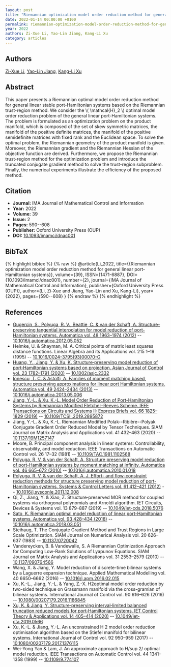 ```yaml
---
layout: post
title: "Riemannian optimization model order reduction method for general linear port-Hamiltonian systems"
date: 2022-01-14 00:00:00 +0100
permalink: riemannian-optimization-model-order-reduction-method-for-general-linear-port-hamiltonian-systems
year: 2022
authors: Zi-Xue Li, Yao-Lin Jiang, Kang-Li Xu
category: articles
---
```

 
## Authors
[Zi-Xue Li](authors/zi_xue_li), [Yao-Lin Jiang](authors/yaolin_jiang), [Kang-Li Xu](authors/kangli_xu)
 
## Abstract
This paper presents a Riemannian optimal model order reduction method for general linear stable port-Hamiltonian systems based on the Riemannian trust-region method. We consider the \\( \mathcal{H}_2 \\) optimal model order reduction problem of the general linear port-Hamiltonian systems. The problem is formulated as an optimization problem on the product manifold, which is composed of the set of skew symmetric matrices, the manifold of the positive definite matrices, the manifold of the positive semidefinite matrices with fixed rank and the Euclidean space. To solve the optimal problem, the Riemannian geometry of the product manifold is given. Moreover, the Riemannian gradient and the Riemannian Hessian of the objective function are derived. Furthermore, we propose the Riemannian trust-region method for the optimization problem and introduce the truncated conjugate gradient method to solve the trust-region subproblem. Finally, the numerical experiments illustrate the efficiency of the proposed method.
 
## Citation
- **Journal:** IMA Journal of Mathematical Control and Information
- **Year:** 2022
- **Volume:** 39
- **Issue:** 2
- **Pages:** 590--608
- **Publisher:** Oxford University Press (OUP)
- **DOI:** [10.1093/imamci/dnac001](https://doi.org/10.1093/imamci/dnac001)
 
## BibTeX
{% highlight bibtex %}
{% raw %}
@article{Li_2022,
  title={{Riemannian optimization model order reduction method for general linear port-Hamiltonian systems}},
  volume={39},
  ISSN={1471-6887},
  DOI={10.1093/imamci/dnac001},
  number={2},
  journal={IMA Journal of Mathematical Control and Information},
  publisher={Oxford University Press (OUP)},
  author={Li, Zi-Xue and Jiang, Yao-Lin and Xu, Kang-Li},
  year={2022},
  pages={590--608}
}
{% endraw %}
{% endhighlight %}
 
## References
- [Gugercin, S., Polyuga, R. V., Beattie, C. & van der Schaft, A. Structure-preserving tangential interpolation for model reduction of port-Hamiltonian systems. Automatica vol. 48 1963–1974 (2012)](structure-preserving-tangential-interpolation-for-model-reduction-of-port-hamiltonian-systems) -- [10.1016/j.automatica.2012.05.052](https://doi.org/10.1016/j.automatica.2012.05.052)
- Helmke, U. & Shayman, M. A. Critical points of matrix least squares distance functions. Linear Algebra and its Applications vol. 215 1–19 (1995) -- [10.1016/0024-3795(93)00070-G](https://doi.org/10.1016/0024-3795(93)00070-G)
- [Huang, Y., Jiang, Y. & Xu, K. Structure‐preserving model reduction of port‐Hamiltonian systems based on projection. Asian Journal of Control vol. 23 1782–1791 (2020)](structure-preserving-model-reduction-of-port-hamiltonian-systems-based-on-projection) -- [10.1002/asjc.2332](https://doi.org/10.1002/asjc.2332)
- [Ionescu, T. C. & Astolfi, A. Families of moment matching based, structure preserving approximations for linear port Hamiltonian systems. Automatica vol. 49 2424–2434 (2013)](families-of-moment-matching-based-structure-preserving-approximations-for-linear-port-hamiltonian-systems) -- [10.1016/j.automatica.2013.05.006](https://doi.org/10.1016/j.automatica.2013.05.006)
- [Jiang, Y.-L. & Xu, K.-L. Model Order Reduction of Port-Hamiltonian Systems by Riemannian Modified Fletcher–Reeves Scheme. IEEE Transactions on Circuits and Systems II: Express Briefs vol. 66 1825–1829 (2019)](model-order-reduction-of-port-hamiltonian-systems-by-riemannian-modified-fletcher-reeves-scheme) -- [10.1109/TCSII.2019.2895872](https://doi.org/10.1109/TCSII.2019.2895872)
- Jiang, Y.-L. & Xu, K.-L. Riemannian Modified Polak--Ribière--Polyak Conjugate Gradient Order Reduced Model by Tensor Techniques. SIAM Journal on Matrix Analysis and Applications vol. 41 432–463 (2020) -- [10.1137/19M1257147](https://doi.org/10.1137/19M1257147)
- Moore, B. Principal component analysis in linear systems: Controllability, observability, and model reduction. IEEE Transactions on Automatic Control vol. 26 17–32 (1981) -- [10.1109/TAC.1981.1102568](https://doi.org/10.1109/TAC.1981.1102568)
- [Polyuga, R. V. & van der Schaft, A. Structure preserving model reduction of port-Hamiltonian systems by moment matching at infinity. Automatica vol. 46 665–672 (2010)](structure-preserving-model-reduction-of-port-hamiltonian-systems-by-moment-matching-at-infinity) -- [10.1016/j.automatica.2010.01.018](https://doi.org/10.1016/j.automatica.2010.01.018)
- [Polyuga, R. V. & van der Schaft, A. J. Effort- and flow-constraint reduction methods for structure preserving model reduction of port-Hamiltonian systems. Systems &amp; Control Letters vol. 61 412–421 (2012)](effort-and-flow-constraint-reduction-methods-for-structure-preserving-model-reduction-of-port-hamiltonian-systems) -- [10.1016/j.sysconle.2011.12.008](https://doi.org/10.1016/j.sysconle.2011.12.008)
- Qi, Z., Jiang, Y. & Xiao, Z. Structure‐preserved MOR method for coupled systems via orthogonal polynomials and Arnoldi algorithm. IET Circuits, Devices &amp; Systems vol. 13 879–887 (2019) -- [10.1049/iet-cds.2018.5076](https://doi.org/10.1049/iet-cds.2018.5076)
- [Sato, K. Riemannian optimal model reduction of linear port-Hamiltonian systems. Automatica vol. 93 428–434 (2018)](riemannian-optimal-model-reduction-of-linear-port-hamiltonian-systems) -- [10.1016/j.automatica.2018.03.051](https://doi.org/10.1016/j.automatica.2018.03.051)
- Steihaug, T. The Conjugate Gradient Method and Trust Regions in Large Scale Optimization. SIAM Journal on Numerical Analysis vol. 20 626–637 (1983) -- [10.1137/0720042](https://doi.org/10.1137/0720042)
- Vandereycken, B. & Vandewalle, S. A Riemannian Optimization Approach for Computing Low-Rank Solutions of Lyapunov Equations. SIAM Journal on Matrix Analysis and Applications vol. 31 2553–2579 (2010) -- [10.1137/090764566](https://doi.org/10.1137/090764566)
- Wang, X. & Jiang, Y. Model reduction of discrete-time bilinear systems by a Laguerre expansion technique. Applied Mathematical Modelling vol. 40 6650–6662 (2016) -- [10.1016/j.apm.2016.02.015](https://doi.org/10.1016/j.apm.2016.02.015)
- Xu, K.-L., Jiang, Y.-L. & Yang, Z.-X. H2optimal model order reduction by two-sided technique on Grassmann manifold via the cross-gramian of bilinear systems. International Journal of Control vol. 90 616–626 (2016) -- [10.1080/00207179.2016.1186845](https://doi.org/10.1080/00207179.2016.1186845)
- [Xu, K. & Jiang, Y. Structure‐preserving interval‐limited balanced truncation reduced models for port‐Hamiltonian systems. IET Control Theory &amp; Applications vol. 14 405–414 (2020)](structure-preserving-interval-limited-balanced-truncation-reduced-models-for-port-hamiltonian-systems) -- [10.1049/iet-cta.2019.0566](https://doi.org/10.1049/iet-cta.2019.0566)
- Xu, K.-L. & Jiang, Y.-L. An unconstrained H 2 model order reduction optimisation algorithm based on the Stiefel manifold for bilinear systems. International Journal of Control vol. 92 950–959 (2017) -- [10.1080/00207179.2017.1376115](https://doi.org/10.1080/00207179.2017.1376115)
- Wei-Yong Yan & Lam, J. An approximate approach to H/sup 2/ optimal model reduction. IEEE Transactions on Automatic Control vol. 44 1341–1358 (1999) -- [10.1109/9.774107](https://doi.org/10.1109/9.774107)

